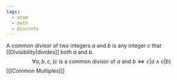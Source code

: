 ```yaml
---
tags:
  - atom
  - math
  - discrete
---
```

A *common divisor* of two integers $a$ and $b$ is any integer $c$ that [[Divisibility|divides]] both $a$ and $b$.
$$\forall a,b,c, (\text{$c$ is a common divisor of $a$ and $b$} \iff c|a \land c|b)$$
\[[[Common Multiples]]\]